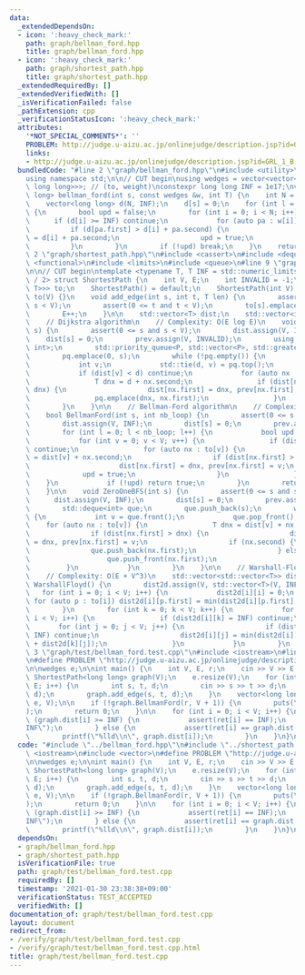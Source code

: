 ```yaml
---
data:
  _extendedDependsOn:
  - icon: ':heavy_check_mark:'
    path: graph/bellman_ford.hpp
    title: graph/bellman_ford.hpp
  - icon: ':heavy_check_mark:'
    path: graph/shortest_path.hpp
    title: graph/shortest_path.hpp
  _extendedRequiredBy: []
  _extendedVerifiedWith: []
  _isVerificationFailed: false
  _pathExtension: cpp
  _verificationStatusIcon: ':heavy_check_mark:'
  attributes:
    '*NOT_SPECIAL_COMMENTS*': ''
    PROBLEM: http://judge.u-aizu.ac.jp/onlinejudge/description.jsp?id=GRL_1_B
    links:
    - http://judge.u-aizu.ac.jp/onlinejudge/description.jsp?id=GRL_1_B
  bundledCode: "#line 2 \"graph/bellman_ford.hpp\"\n#include <utility>\n#include <vector>\n\
    using namespace std;\n\n// CUT begin\nusing wedges = vector<vector<pair<long long,\
    \ long long>>>; // (to, weight)\nconstexpr long long INF = 1e17;\nvector<long\
    \ long> bellman_ford(int s, const wedges &w, int T) {\n    int N = w.size();\n\
    \    vector<long long> d(N, INF);\n    d[s] = 0;\n    for (int l = 0; l < T; l++)\
    \ {\n        bool upd = false;\n        for (int i = 0; i < N; i++) {\n      \
    \      if (d[i] >= INF) continue;\n            for (auto pa : w[i]) {\n      \
    \          if (d[pa.first] > d[i] + pa.second) {\n                    d[pa.first]\
    \ = d[i] + pa.second;\n                    upd = true;\n                }\n  \
    \          }\n        }\n        if (!upd) break;\n    }\n    return d;\n}\n#line\
    \ 2 \"graph/shortest_path.hpp\"\n#include <cassert>\n#include <deque>\n#include\
    \ <functional>\n#include <limits>\n#include <queue>\n#line 9 \"graph/shortest_path.hpp\"\
    \n\n// CUT begin\ntemplate <typename T, T INF = std::numeric_limits<T>::max()\
    \ / 2> struct ShortestPath {\n    int V, E;\n    int INVALID = -1;\n    std::vector<std::vector<std::pair<int,\
    \ T>>> to;\n    ShortestPath() = default;\n    ShortestPath(int V) : V(V), E(0),\
    \ to(V) {}\n    void add_edge(int s, int t, T len) {\n        assert(0 <= s and\
    \ s < V);\n        assert(0 <= t and t < V);\n        to[s].emplace_back(t, len);\n\
    \        E++;\n    }\n\n    std::vector<T> dist;\n    std::vector<int> prev;\n\
    \    // Dijkstra algorithm\n    // Complexity: O(E log E)\n    void Dijkstra(int\
    \ s) {\n        assert(0 <= s and s < V);\n        dist.assign(V, INF);\n    \
    \    dist[s] = 0;\n        prev.assign(V, INVALID);\n        using P = std::pair<T,\
    \ int>;\n        std::priority_queue<P, std::vector<P>, std::greater<P>> pq;\n\
    \        pq.emplace(0, s);\n        while (!pq.empty()) {\n            T d;\n\
    \            int v;\n            std::tie(d, v) = pq.top();\n            pq.pop();\n\
    \            if (dist[v] < d) continue;\n            for (auto nx : to[v]) {\n\
    \                T dnx = d + nx.second;\n                if (dist[nx.first] >\
    \ dnx) {\n                    dist[nx.first] = dnx, prev[nx.first] = v;\n    \
    \                pq.emplace(dnx, nx.first);\n                }\n            }\n\
    \        }\n    }\n\n    // Bellman-Ford algorithm\n    // Complexity: O(VE)\n\
    \    bool BellmanFord(int s, int nb_loop) {\n        assert(0 <= s and s < V);\n\
    \        dist.assign(V, INF);\n        dist[s] = 0;\n        prev.assign(V, INVALID);\n\
    \        for (int l = 0; l < nb_loop; l++) {\n            bool upd = false;\n\
    \            for (int v = 0; v < V; v++) {\n                if (dist[v] == INF)\
    \ continue;\n                for (auto nx : to[v]) {\n                    T dnx\
    \ = dist[v] + nx.second;\n                    if (dist[nx.first] > dnx) {\n  \
    \                      dist[nx.first] = dnx, prev[nx.first] = v;\n           \
    \             upd = true;\n                    }\n                }\n        \
    \    }\n            if (!upd) return true;\n        }\n        return false;\n\
    \    }\n\n    void ZeroOneBFS(int s) {\n        assert(0 <= s and s < V);\n  \
    \      dist.assign(V, INF);\n        dist[s] = 0;\n        prev.assign(V, INVALID);\n\
    \        std::deque<int> que;\n        que.push_back(s);\n        while (!que.empty())\
    \ {\n            int v = que.front();\n            que.pop_front();\n        \
    \    for (auto nx : to[v]) {\n                T dnx = dist[v] + nx.second;\n \
    \               if (dist[nx.first] > dnx) {\n                    dist[nx.first]\
    \ = dnx, prev[nx.first] = v;\n                    if (nx.second) {\n         \
    \               que.push_back(nx.first);\n                    } else {\n     \
    \                   que.push_front(nx.first);\n                    }\n       \
    \         }\n            }\n        }\n    }\n\n    // Warshall-Floyd algorithm\n\
    \    // Complexity: O(E + V^3)\n    std::vector<std::vector<T>> dist2d;\n    void\
    \ WarshallFloyd() {\n        dist2d.assign(V, std::vector<T>(V, INF));\n     \
    \   for (int i = 0; i < V; i++) {\n            dist2d[i][i] = 0;\n           \
    \ for (auto p : to[i]) dist2d[i][p.first] = min(dist2d[i][p.first], p.second);\n\
    \        }\n        for (int k = 0; k < V; k++) {\n            for (int i = 0;\
    \ i < V; i++) {\n                if (dist2d[i][k] = INF) continue;\n         \
    \       for (int j = 0; j < V; j++) {\n                    if (dist2d[k][j] =\
    \ INF) continue;\n                    dist2d[i][j] = min(dist2d[i][j], dist2d[i][k]\
    \ + dist2d[k][j]);\n                }\n            }\n        }\n    }\n};\n#line\
    \ 3 \"graph/test/bellman_ford.test.cpp\"\n#include <iostream>\n#line 5 \"graph/test/bellman_ford.test.cpp\"\
    \n#define PROBLEM \"http://judge.u-aizu.ac.jp/onlinejudge/description.jsp?id=GRL_1_B\"\
    \n\nwedges e;\n\nint main() {\n    int V, E, r;\n    cin >> V >> E >> r;\n   \
    \ ShortestPath<long long> graph(V);\n    e.resize(V);\n    for (int i = 0; i <\
    \ E; i++) {\n        int s, t, d;\n        cin >> s >> t >> d;\n        e[s].emplace_back(t,\
    \ d);\n        graph.add_edge(s, t, d);\n    }\n    vector<long long> ret = bellman_ford(r,\
    \ e, V);\n\n    if (!graph.BellmanFord(r, V + 1)) {\n        puts(\"NEGATIVE CYCLE\"\
    );\n        return 0;\n    }\n\n    for (int i = 0; i < V; i++) {\n        if\
    \ (graph.dist[i] >= INF) {\n            assert(ret[i] == INF);\n            puts(\"\
    INF\");\n        } else {\n            assert(ret[i] == graph.dist[i]);\n    \
    \        printf(\"%lld\\n\", graph.dist[i]);\n        }\n    }\n}\n"
  code: "#include \"../bellman_ford.hpp\"\n#include \"../shortest_path.hpp\"\n#include\
    \ <iostream>\n#include <vector>\n#define PROBLEM \"http://judge.u-aizu.ac.jp/onlinejudge/description.jsp?id=GRL_1_B\"\
    \n\nwedges e;\n\nint main() {\n    int V, E, r;\n    cin >> V >> E >> r;\n   \
    \ ShortestPath<long long> graph(V);\n    e.resize(V);\n    for (int i = 0; i <\
    \ E; i++) {\n        int s, t, d;\n        cin >> s >> t >> d;\n        e[s].emplace_back(t,\
    \ d);\n        graph.add_edge(s, t, d);\n    }\n    vector<long long> ret = bellman_ford(r,\
    \ e, V);\n\n    if (!graph.BellmanFord(r, V + 1)) {\n        puts(\"NEGATIVE CYCLE\"\
    );\n        return 0;\n    }\n\n    for (int i = 0; i < V; i++) {\n        if\
    \ (graph.dist[i] >= INF) {\n            assert(ret[i] == INF);\n            puts(\"\
    INF\");\n        } else {\n            assert(ret[i] == graph.dist[i]);\n    \
    \        printf(\"%lld\\n\", graph.dist[i]);\n        }\n    }\n}\n"
  dependsOn:
  - graph/bellman_ford.hpp
  - graph/shortest_path.hpp
  isVerificationFile: true
  path: graph/test/bellman_ford.test.cpp
  requiredBy: []
  timestamp: '2021-01-30 23:38:38+09:00'
  verificationStatus: TEST_ACCEPTED
  verifiedWith: []
documentation_of: graph/test/bellman_ford.test.cpp
layout: document
redirect_from:
- /verify/graph/test/bellman_ford.test.cpp
- /verify/graph/test/bellman_ford.test.cpp.html
title: graph/test/bellman_ford.test.cpp
---
```

